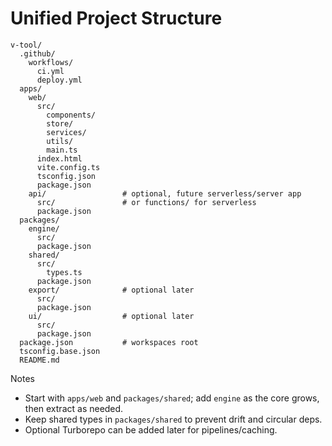 # Unified Project Structure

```text
v-tool/
  .github/
    workflows/
      ci.yml
      deploy.yml
  apps/
    web/
      src/
        components/
        store/
        services/
        utils/
        main.ts
      index.html
      vite.config.ts
      tsconfig.json
      package.json
    api/                 # optional, future serverless/server app
      src/               # or functions/ for serverless
      package.json
  packages/
    engine/
      src/
      package.json
    shared/
      src/
        types.ts
      package.json
    export/              # optional later
      src/
      package.json
    ui/                  # optional later
      src/
      package.json
  package.json           # workspaces root
  tsconfig.base.json
  README.md
```

Notes
- Start with `apps/web` and `packages/shared`; add `engine` as the core grows, then extract as needed.
- Keep shared types in `packages/shared` to prevent drift and circular deps.
- Optional Turborepo can be added later for pipelines/caching.

